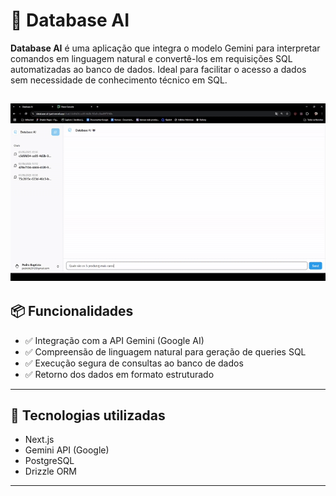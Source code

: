 # 🧠 Database AI

**Database AI** é uma aplicação que integra o modelo Gemini para interpretar comandos em linguagem natural e convertê-los em requisições SQL automatizadas ao banco de dados. Ideal para facilitar o acesso a dados sem necessidade de conhecimento técnico em SQL.


![Database AI Demo](https://github.com/PeterBaptista/database-ai/blob/master/public/database-ai-1-ezgif.com-video-to-gif-converter.gif?raw=true)
---

## 📦 Funcionalidades

- ✅ Integração com a API Gemini (Google AI)
- ✅ Compreensão de linguagem natural para geração de queries SQL
- ✅ Execução segura de consultas ao banco de dados
- ✅ Retorno dos dados em formato estruturado

---

## 🚀 Tecnologias utilizadas

- Next.js
- Gemini API (Google)
- PostgreSQL 
- Drizzle ORM

---



